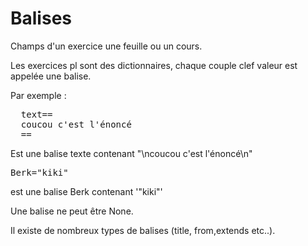 # Balises

Champs d'un exercice une feuille ou un cours.

Les exercices pl sont des dictionnaires, chaque couple clef valeur est appelée une balise. 

Par exemple :
<pre>
  text==
  coucou c'est l'énoncé
  ==
</pre>

Est une balise texte contenant "\ncoucou c'est l'énoncé\n"

<pre>
Berk="kiki"
</pre>
est une balise Berk contenant '"kiki"'

Une balise ne peut être None.  

Il existe de nombreux types de balises (title, from,extends etc..).

<!---
Author : DR
Validator : Jordan
-->

